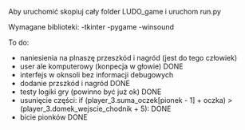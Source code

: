 Aby uruchomić skopiuj cały folder LUDO_game i uruchom run.py


Wymagane biblioteki:
-tkinter
-pygame
-winsound



To do:
- naniesienia na plnaszę przeszkód i nagród (jest do tego człowiek)
- user ale komputerowy (konpecja w głowie) DONE
- interfejs w oknsoli bez informacji debugowych
- dodanie przszkód i nagród DONE
- testy logiki gry (powinno być już ok) DONE
- usunięcie części:  if (player_3.suma_oczek[pionek - 1] + oczka) > (player_3.domek_wejscie_chodnik + 5): DONE
- bicie pionków DONE
